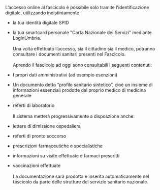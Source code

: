 
L’accesso online al fascicolo è possibile solo tramite l'identificazione digitale, utilizzando indistintamente :

-	la tua identità digitale SPID
-	la tua smartcard personale "Carta Nazionale dei Servizi"
mediante LoginUmbria.
<br><br>
Una volta effettuato l’accesso, sia il cittadino sia il medico, potranno consultare i documenti sanitari presenti nel Fascicolo.
<br><br>
Aprendo il fascicolo ad oggi sono consultabili i seguenti contenuti:

-	I propri dati amministrativi (ad esempio esenzioni)
-	Un documento detto “profilo sanitario sintetico”, cioè un insieme di informazioni essenziali prodotte dal proprio medico di medicina generale
-	referti di laboratorio
<br><br>
Il sistema metterà progressivamente a disposzione anche:
-	lettere di dimissione ospedaliera
-	referti di pronto soccorso
-	prescrizioni farmaceutiche e specialistiche
-	informazioni su visite effettuate e farmaci prescritti
-	vaccinazioni effettuate
<br><br>
La documentazione sarà prodotta e inserita automaticamente nel fascicolo da parte delle strutture del servizio sanitario nazionale.

